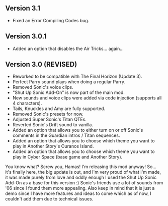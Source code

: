 ## Version 3.1
- Fixed an Error Compiling Codes bug.

## Version 3.0.1
- Added an option that disables the Air Tricks... again...


## Version 3.0 (REVISED)
- Reworked to be compatible with The Final Horizon (Update 3).
- Perfect Parry sound plays when doing a regular Parry.
- Removed Sonic's voice clips.
- "Shut Up Sonic Add-On" is now part of the main mod.
- New sounds and voice clips were added via code injection (supports all 4 characters).
- Tails, Knuckles and Amy are fully supported.
- Removed Sonic's presets for now.
- Adjusted Super Sonic's Titan QTEs.
- Reverted Sonic's Drift sound to vanilla.
- Added an option that allows you to either turn on or off Sonic's comments in the Guardian intros / Titan sequences.
- Added an option that allows you to choose which theme you want to play in Another Story's Ouranos Island.
- Added an option that allows you to choose which theme you want to play in Cyber Space (base game and Another Story).

You know what? Screw you, Hamas! I'm releasing this mod anyway!
So... it's finally here, the big update is out, and I'm very proud of what I'm made, it was made purely from love and oddly enough I used the Shut Up Sonic Add-On as a base for this version :)
Sonic's friends use a lot of sounds from '06 since I found them more appealing. Also keep in mind that it is just a demo since I have more features and ideas to come which as of now, I couldn't add them due to technical issues.
